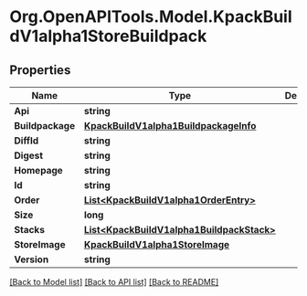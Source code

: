 
# Org.OpenAPITools.Model.KpackBuildV1alpha1StoreBuildpack

## Properties

Name | Type | Description | Notes
------------ | ------------- | ------------- | -------------
**Api** | **string** |  | [optional] 
**Buildpackage** | [**KpackBuildV1alpha1BuildpackageInfo**](KpackBuildV1alpha1BuildpackageInfo.md) |  | [optional] 
**DiffId** | **string** |  | [optional] 
**Digest** | **string** |  | [optional] 
**Homepage** | **string** |  | [optional] 
**Id** | **string** |  | 
**Order** | [**List&lt;KpackBuildV1alpha1OrderEntry&gt;**](KpackBuildV1alpha1OrderEntry.md) |  | [optional] 
**Size** | **long** |  | [optional] 
**Stacks** | [**List&lt;KpackBuildV1alpha1BuildpackStack&gt;**](KpackBuildV1alpha1BuildpackStack.md) |  | [optional] 
**StoreImage** | [**KpackBuildV1alpha1StoreImage**](KpackBuildV1alpha1StoreImage.md) |  | [optional] 
**Version** | **string** |  | [optional] 

[[Back to Model list]](../README.md#documentation-for-models)
[[Back to API list]](../README.md#documentation-for-api-endpoints)
[[Back to README]](../README.md)

